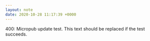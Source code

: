 ```yaml
---
layout: note
date: 2020-10-28 11:17:39 +0000
---
```


400: Micropub update test. This text should be replaced if the test succeeds.
